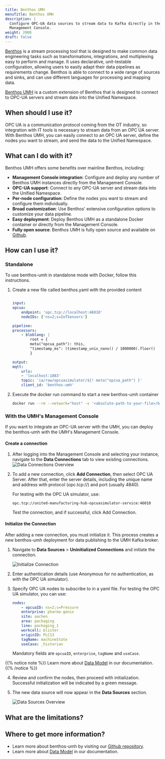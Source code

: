 ```yaml
---
title: Benthos UMH
menuTitle: Benthos UMH
description: |
  Configure OPC-UA data sources to stream data to Kafka directly in the
  Management Console.
weight: 2000
draft: false
---
```


[Benthos](https://www.benthos.dev/docs/about) is a stream processing tool that
is designed to make common data engineering tasks such as transformations,
integrations, and multiplexing easy to perform and manage. It uses declarative,
unit-testable configuration, allowing users to easily adapt their data
pipelines as requirements change. Benthos is able to connect to a wide range of
sources and sinks, and can use different languages for processing and mapping
data.

[Benthos UMH](/docs/features/connectivity/benthos-umh/) is a custom extension of
Benthos that is designed to connect to OPC-UA servers and stream data into the
Unified Namespace.

## When should I use it?

OPC UA is a communication protocol coming from the OT industry, so integration
with IT tools is necessary to stream data from an OPC UA server. With Benthos
UMH, you can easily connect to an OPC UA server, define the nodes you want to
stream, and send the data to the Unified Namespace.

## What can I do with it?

Benthos UMH offers some benefits over mainline Benthos, including:

- **Management Console integration**: Configure and deploy any number of
  Benthos UMH instances directly from the Management Console.
- **OPC-UA support**: Connect to any OPC-UA server and stream data into the
  Unified Namespace.
- **Per-node configuration**: Define the nodes you want to stream and configure
  them individually.
- **Broad customization**: Use Benthos' extensive configuration options to
  customize your data pipeline.
- **Easy deployment**: Deploy Benthos UMH as a standalone Docker container or
  directly from the Management Console.
- **Fully open source**: Benthos UMH is fully open source and available on
  [Github](https://github.com/united-manufacturing-hub/benthos-umh).

## How can I use it?

### Standalone
To use benthos-umh in standalone mode with Docker, follow this instructions.
1. Create a new file called benthos.yaml with the provided content
    ``` yaml

    input:
    opcua:
        endpoint: 'opc.tcp://localhost:46010'
        nodeIDs: ['ns=2;s=IoTSensors']

    pipeline:
    processors:
        - bloblang: |
            root = {
            meta("opcua_path"): this,
            "timestamp_ms": (timestamp_unix_nano() / 1000000).floor()
            }

    output:
    mqtt:
        urls:
        - 'localhost:1883'
        topic: 'ia/raw/opcuasimulator/${! meta("opcua_path") }'
        client_id: 'benthos-umh'
    ```

2. Execute the docker run command to start a new benthos-umh container 
    ``` bash
    docker run --rm --network="host" -v '<absolute-path-to-your-file>/benthos.yaml:/benthos.yaml' ghcr.io/united-manufacturing-hub/benthos-umh:latest
    ```
    
### With the UMH's Management Console

If you want to integrate an OPC-UA server with the UMH, you can deploy the benthos-umh with the UMH's Management Console. 

#### Create a connection
1. After logging into the Management Console and selecting your instance, navigate to the **Data Connections** tab to view existing connections.
![Data Connections Overview](/images/getstarted/dataAcquisitionManipulation/dataConnectionsOverview.png?width=80%)

2. To add a new connection, click **Add Connection**, then select OPC UA Server. After that, enter the server details, including the unique name and address with protocol (opc.tcp://) and port (usually 4840).

    For testing with the OPC UA simulator, use:
    ``` text
    opc.tcp://united-manufacturing-hub-opcuasimulator-service:46010
    ```

    Test the connection, and if successful, click Add Connection.

#### Initialize the Connection
After adding a new connection, you must initialize it. This process creates a new benthos-umh deployment for data publishing to the UMH Kafka broker.

1. Navigate to **Data Sources** > **Uninitialized Connections** and initiate the connection.

    ![Initialize Connection](/images/getstarted/dataAcquisitionManipulation/initializeConnection.png?width=80%)

2. Enter authentication details (use Anonymous for no authentication, as with the OPC UA simulator).

3. Specify OPC UA nodes to subscribe to in a yaml file. For testing the OPC UA simulator, you can use:

    ```yaml
    nodes:
        - opcuaID: ns=2;s=Pressure
        enterprise: pharma-genix
        site: aachen
        area: packaging
        line: packaging_1
        workcell: blister
        originID: PLC13
        tagName: machineState
        useCase: _historian
    ```

    Mandatory fields are `opcuaID`, `enterprise`, `tagName` and `useCase`.

{{% notice note %}}
Learn more about [Data Model](/docs/datamodel) in our documentation.
{{% /notice %}}

4. Review and confirm the nodes, then proceed with initialization. Successful initialization will be indicated by a green message.

5. The new data source will now appear in the **Data Sources** section.

    ![Data Sources Overview](/images/getstarted/dataAcquisitionManipulation/dataSourcesOverview.png?width=80%)


## What are the limitations?


## Where to get more information?
- Learn more about benthos-umh by visiting our [Github repository](https://github.com/united-manufacturing-hub/benthos-umh).
- Learn more about [Data Model](/docs/datamodel) in our documentation.